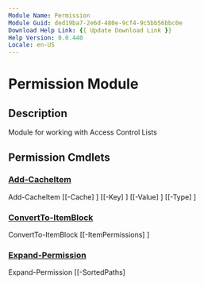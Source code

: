 ```yaml
---
Module Name: Permission
Module Guid: ded19ba7-2e6d-480e-9cf4-9c5bb56bbc0e
Download Help Link: {{ Update Download Link }}
Help Version: 0.0.440
Locale: en-US
---
```


# Permission Module
## Description
Module for working with Access Control Lists

## Permission Cmdlets
### [Add-CacheItem](Add-CacheItem.md)

Add-CacheItem [[-Cache] <hashtable>] [[-Key] <Object>] [[-Value] <Object>] [[-Type] <type>]


### [ConvertTo-ItemBlock](ConvertTo-ItemBlock.md)

ConvertTo-ItemBlock [[-ItemPermissions] <Object>]


### [Expand-Permission](Expand-Permission.md)

Expand-Permission [[-SortedPaths] <Object>] [[-SplitBy] <Object>] [[-GroupBy] <Object>] [[-AceGUIDsByPath] <Object>] [[-AceGUIDsByResolvedID] <Object>] [[-ACEsByGUID] <Object>] [[-PrincipalsByResolvedID] <Object>] [[-ACLsByPath] <Object>] [[-TargetPath] <hashtable>] [[-Children] <hashtable>]


### [Expand-PermissionTarget](Expand-PermissionTarget.md)

Expand-PermissionTarget [[-RecurseDepth] <int>] [[-ThreadCount] <ushort>] [[-DebugOutputStream] <string>] [[-ThisHostname] <string>] [[-WhoAmI] <string>] [[-LogMsgCache] <hashtable>] [[-ProgressParentId] <int>] [[-TargetPath] <hashtable>]


### [Find-ResolvedIDsWithAccess](Find-ResolvedIDsWithAccess.md)

Find-ResolvedIDsWithAccess [[-ItemPath] <Object>] [[-AceGUIDsByPath] <hashtable>] [[-ACEsByGUID] <hashtable>] [[-PrincipalsByResolvedID] <hashtable>]


### [Find-ServerFqdn](Find-ServerFqdn.md)

Find-ServerFqdn [[-Known] <string[]>] [[-TargetPath] <hashtable>] [[-ThisFqdn] <string>] [[-ProgressParentId] <int>]


### [Format-Permission](Format-Permission.md)

Format-Permission [[-Permission] <psobject>] [[-IgnoreDomain] <string[]>] [[-GroupBy] <string>] [[-FileFormat] <string[]>] [[-OutputFormat] <string>] [[-ShortestPath] <string>] [[-Culture] <Object>]


### [Format-TimeSpan](Format-TimeSpan.md)

Format-TimeSpan [[-TimeSpan] <timespan>] [[-UnitsToResolve] <string[]>]


### [Get-AccessControlList](Get-AccessControlList.md)

Get-AccessControlList [[-TargetPath] <hashtable>] [[-ThreadCount] <ushort>] [[-DebugOutputStream] <string>] [[-TodaysHostname] <string>] [[-WhoAmI] <string>] [[-LogMsgCache] <hashtable>] [[-OwnerCache] <ConcurrentDictionary[string,psobject]>] [[-ProgressParentId] <int>] [[-AclByPath] <hashtable>]


### [Get-CachedCimInstance](Get-CachedCimInstance.md)

Get-CachedCimInstance [[-ComputerName] <string>] [[-ClassName] <string>] [[-Query] <string>] [[-CimCache] <hashtable>] [[-DebugOutputStream] <string>] [[-ThisHostName] <string>] [[-ThisFqdn] <string>] [[-WhoAmI] <string>] [[-LogMsgCache] <hashtable>] [-KeyProperty] <string> [[-CacheByProperty] <string[]>] [<CommonParameters>]


### [Get-CachedCimSession](Get-CachedCimSession.md)

Get-CachedCimSession [[-ComputerName] <string>] [[-CimCache] <hashtable>] [[-DebugOutputStream] <string>] [[-ThisHostName] <string>] [[-ThisFqdn] <string>] [[-WhoAmI] <string>] [[-LogMsgCache] <hashtable>]


### [Get-FolderPermissionsBlockUNUSED](Get-FolderPermissionsBlockUNUSED.md)

Get-FolderPermissionsBlockUNUSED [[-FolderPermissions] <Object>] [[-ExcludeAccount] <string[]>] [[-ExcludeClass] <string[]>] [[-IgnoreDomain] <string[]>] [[-ShortestPath] <Object>]


### [Get-PermissionPrincipal](Get-PermissionPrincipal.md)

Get-PermissionPrincipal [[-DebugOutputStream] <string>] [[-ThreadCount] <int>] [[-PrincipalsByResolvedID] <hashtable>] [[-ACEsByResolvedID] <hashtable>] [[-CimCache] <hashtable>] [[-DirectoryEntryCache] <hashtable>] [[-DomainsByNetbios] <hashtable>] [[-DomainsBySid] <hashtable>] [[-DomainsByFqdn] <hashtable>] [[-ThisHostName] <string>] [[-ThisFqdn] <string>] [[-WhoAmI] <string>] [[-LogMsgCache] <hashtable>] [[-ProgressParentId] <int>] [[-CurrentDomain] <string>] [-NoGroupMembers]


### [Get-PrtgXmlSensorOutput](Get-PrtgXmlSensorOutput.md)

Get-PrtgXmlSensorOutput [[-NtfsIssues] <Object>]


### [Get-TimeZoneName](Get-TimeZoneName.md)

Get-TimeZoneName [[-Time] <datetime>] [[-TimeZone] <ciminstance>]


### [Initialize-Cache](Initialize-Cache.md)

Initialize-Cache [[-Fqdn] <string[]>] [[-DebugOutputStream] <string>] [[-ThreadCount] <int>] [[-CimCache] <hashtable>] [[-DirectoryEntryCache] <hashtable>] [[-DomainsByNetbios] <hashtable>] [[-DomainsBySid] <hashtable>] [[-DomainsByFqdn] <hashtable>] [[-ThisHostName] <string>] [[-ThisFqdn] <string>] [[-WhoAmI] <string>] [[-LogMsgCache] <hashtable>] [[-ProgressParentId] <int>]


### [Invoke-PermissionCommand](Invoke-PermissionCommand.md)

Invoke-PermissionCommand [[-Command] <string>]


### [Out-PermissionReport](Out-PermissionReport.md)

Out-PermissionReport [[-ExcludeAccount] <string[]>] [[-ExcludeClass] <string[]>] [[-IgnoreDomain] <Object>] [[-TargetPath] <string[]>] [[-OutputDir] <Object>] [[-WhoAmI] <string>] [[-ThisFqdn] <Object>] [[-StopWatch] <Object>] [[-Title] <Object>] [[-Permission] <Object>] [[-FormattedPermission] <Object>] [[-LogParams] <Object>] [[-RecurseDepth] <Object>] [[-LogFileList] <Object>] [[-ReportInstanceId] <Object>] [[-ACEsByGUID] <hashtable>] [[-ACLsByPath] <hashtable>] [[-PrincipalsByResolvedID] <Object>] [[-BestPracticeIssue] <Object>] [[-Parent] <hashtable>] [[-Detail] <int[]>] [[-Culture] <cultureinfo>] [[-FileFormat] <string[]>] [[-OutputFormat] <string>] [[-GroupBy] <string>] [-NoMembers]


### [Remove-CachedCimSession](Remove-CachedCimSession.md)

Remove-CachedCimSession [[-CimCache] <hashtable>]


### [Resolve-AccessControlList](Resolve-AccessControlList.md)

Resolve-AccessControlList [[-ACLsByPath] <hashtable>] [[-DebugOutputStream] <string>] [[-ThreadCount] <int>] [[-ACEsByGUID] <hashtable>] [[-AceGUIDsByResolvedID] <hashtable>] [[-AceGUIDsByPath] <hashtable>] [[-CimCache] <hashtable>] [[-DirectoryEntryCache] <hashtable>] [[-DomainsByFqdn] <hashtable>] [[-DomainsByNetbios] <hashtable>] [[-DomainsBySid] <hashtable>] [[-ThisHostName] <string>] [[-ThisFqdn] <string>] [[-WhoAmI] <string>] [[-LogMsgCache] <hashtable>] [[-ProgressParentId] <int>] [[-InheritanceFlagResolved] <string[]>]


### [Resolve-Ace](Resolve-Ace.md)
Use ADSI to lookup info about IdentityReferences from Authorization Rule Collections that came from Discretionary Access Control Lists

### [Resolve-Acl](Resolve-Acl.md)
Use ADSI to lookup info about IdentityReferences from Authorization Rule Collections that came from Discretionary Access Control Lists

### [Resolve-Folder](Resolve-Folder.md)

Resolve-Folder [[-TargetPath] <string>] [[-CimCache] <hashtable>] [[-DebugOutputStream] <string>] [[-ThisHostname] <string>] [[-ThisFqdn] <string>] [[-WhoAmI] <string>] [[-LogMsgCache] <hashtable>]


### [Resolve-FormatParameter](Resolve-FormatParameter.md)

Resolve-FormatParameter [[-FileFormat] <string[]>] [[-OutputFormat] <string>]


### [Resolve-IdentityReferenceDomainDNS](Resolve-IdentityReferenceDomainDNS.md)

Resolve-IdentityReferenceDomainDNS [[-IdentityReference] <string>] [[-ItemPath] <Object>] [[-DomainsByNetbios] <hashtable>] [[-DomainsBySid] <hashtable>] [[-ThisHostName] <string>] [[-ThisFqdn] <string>] [[-WhoAmI] <string>] [[-LogMsgCache] <hashtable>] [[-CimCache] <hashtable>]


### [Resolve-PermissionTarget](Resolve-PermissionTarget.md)

Resolve-PermissionTarget [[-TargetPath] <DirectoryInfo[]>] [[-CimCache] <hashtable>] [[-DebugOutputStream] <string>] [[-ThisHostname] <string>] [[-ThisFqdn] <string>] [[-WhoAmI] <string>] [[-LogMsgCache] <hashtable>] [[-Output] <hashtable>] [<CommonParameters>]


### [Select-UniquePrincipal](Select-UniquePrincipal.md)

Select-UniquePrincipal [[-PrincipalsByResolvedID] <hashtable>] [[-ExcludeAccount] <string[]>] [[-IgnoreDomain] <string[]>] [[-UniquePrincipal] <Object>] [[-UniquePrincipalsByResolvedID] <Object>]



